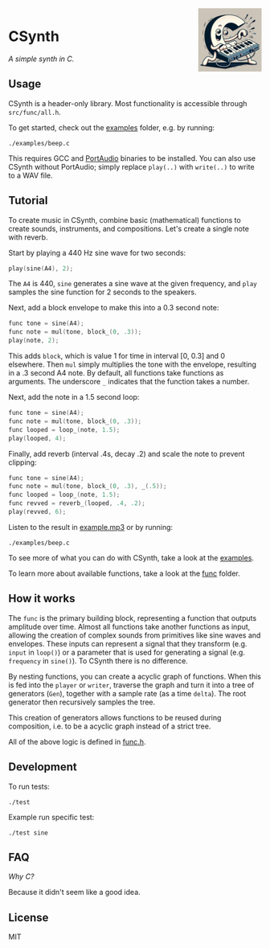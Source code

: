 <img src="logo.jpg" width="25%" height="25%" align="right" alt="CSynth logo">

# CSynth

_A simple synth in C._

## Usage

CSynth is a header-only library. Most functionality is accessible through
`src/func/all.h`.

To get started, check out the [examples](examples) folder, e.g. by running:

    ./examples/beep.c

This requires GCC and [PortAudio](https://www.portaudio.com/) binaries to be
installed. You can also use CSynth without PortAudio; simply replace `play(..)`
with `write(..)` to write to a WAV file.

## Tutorial

To create music in CSynth, combine basic (mathematical) functions to create
sounds, instruments, and compositions. Let's create a single note with reverb.

Start by playing a 440 Hz sine wave for two seconds:

```c
play(sine(A4), 2);
```

The `A4` is 440, `sine` generates a sine wave at the given frequency, and `play`
samples the sine function for 2 seconds to the speakers.

Next, add a block envelope to make this into a 0.3 second note:

```c
func tone = sine(A4);
func note = mul(tone, block_(0, .3));
play(note, 2);
```

This adds `block`, which is value 1 for time in interval [0, 0.3] and 0
elsewhere. Then `mul` simply multiplies the tone with the envelope, resulting in
a .3 second A4 note. By default, all functions take functions as arguments. The
underscore `_` indicates that the function takes a number.

Next, add the note in a 1.5 second loop:

```c
func tone = sine(A4);
func note = mul(tone, block_(0, .3));
func looped = loop_(note, 1.5);
play(looped, 4);
```

Finally, add reverb (interval .4s, decay .2) and scale the note to prevent
clipping:

```c
func tone = sine(A4);
func note = mul(tone, block_(0, .3), _(.5));
func looped = loop_(note, 1.5);
func revved = reverb_(looped, .4, .2);
play(revved, 6);
```

Listen to the result in
[example.mp3](https://github.com/leovandriel/csynth/raw/main/output/example.mp3)
or by running:

    ./examples/beep.c

To see more of what you can do with CSynth, take a look at the
[examples](examples).

To learn more about available functions, take a look at the [func](src/func)
folder.

## How it works

The `func` is the primary building block, representing a function that outputs
amplitude over time. Almost all functions take another functions as input,
allowing the creation of complex sounds from primitives like sine waves and
envelopes. These inputs can represent a signal that they transform (e.g. `input`
in `loop()`) or a parameter that is used for generating a signal (e.g.
`frequency` in `sine()`). To CSynth there is no difference.

By nesting functions, you can create a acyclic graph of functions. When this is
fed into the `player` or `writer`, traverse the graph and turn it into a tree of
generators (`Gen`), together with a sample rate (as a time `delta`). The root
generator then recursively samples the tree.

This creation of generators allows functions to be reused during composition,
i.e. to be a acyclic graph instead of a strict tree.

All of the above logic is defined in [func.h](src/core/func.h).

## Development

To run tests:

    ./test

Example run specific test:

    ./test sine

## FAQ

_Why C?_

Because it didn't seem like a good idea.

## License

MIT

